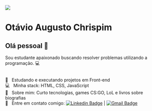 <img width="auto" src="https://media-exp1.licdn.com/dms/image/C4D03AQE54WOdIfuaFw/profile-displayphoto-shrink_200_200/0?e=1603324800&v=beta&t=DDVKK93R4Ja98aO7wsDZwQ-NO1YQ1QpQQnIOKFcJJEo">


# Otávio Augusto Chrispim

## Olá pessoal 👋
Sou estudante apaixonado buscando resolver problemas utilizando a programação. :computer:

 <br/> :blue_heart: &nbsp; Estudando e executando projetos em Front-end
 <br/> :computer: &nbsp; Minha stack: HTML, CSS, JavaScript
 <br/> 💬  &nbsp; Sobre mim: Curto tecnologias, games CS:GO, LoL e livros sobre biografias
 <br/> :email: &nbsp; Entre em contato comigo: [![Linkedin Badge](https://img.shields.io/badge/-OtavioAugusto-blue?style=flat-square&logo=Linkedin&logoColor=white&link=https://www.linkedin.com/in/otávio-augusto-chrispim-9b00b88b/)](https://www.linkedin.com/in/otávio-augusto-chrispim-9b00b88b/) 
| 
[![Gmail Badge](https://img.shields.io/badge/-otavio.paiva93@yahoo.com.br-c14438?style=flat-square&logo=Gmail&logoColor=white&link=mailto:otavio.paiva93@yahoo.com.br)](mailto:otavio.paiva93@yahoo.com.br)
